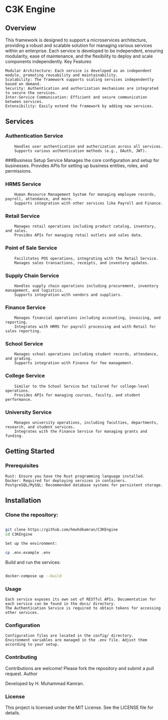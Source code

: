 # C3K Engine
## Overview

This framework is designed to support a microservices architecture, providing a robust and scalable solution for managing various services within an enterprise. Each service is developed to be independent, ensuring modularity, ease of maintenance, and the flexibility to deploy and scale components independently.
Key Features

    Modular Architecture: Each service is developed as an independent module, promoting reusability and maintainability.
    Scalability: The framework supports scaling services independently based on demand.
    Security: Authentication and authorization mechanisms are integrated to secure the services.
    Inter-Service Communication: Efficient and secure communication between services.
    Extensibility: Easily extend the framework by adding new services.

## Services

### Authentication Service
        Handles user authentication and authorization across all services.
        Supports various authentication methods (e.g., OAuth, JWT).

###Business Setup Service
        Manages the core configuration and setup for businesses.
        Provides APIs for setting up business entities, roles, and permissions.

### HRMS Service
        Human Resource Management System for managing employee records, payroll, attendance, and more.
        Supports integration with other services like Payroll and Finance.

### Retail Service
        Manages retail operations including product catalog, inventory, and sales.
        Provides APIs for managing retail outlets and sales data.

### Point of Sale Service
        Facilitates POS operations, integrating with the Retail Service.
        Manages sales transactions, receipts, and inventory updates.

### Supply Chain Service
        Handles supply chain operations including procurement, inventory management, and logistics.
        Supports integration with vendors and suppliers.

### Finance Service
        Manages financial operations including accounting, invoicing, and reporting.
        Integrates with HRMS for payroll processing and with Retail for sales reporting.

### School Service
        Manages school operations including student records, attendance, and grading.
        Supports integration with Finance for fee management.

### College Service
        Similar to the School Service but tailored for college-level operations.
        Provides APIs for managing courses, faculty, and student performance.

### University Service
        Manages university operations, including faculties, departments, research, and student services.
        Integrates with the Finance Service for managing grants and funding.

## Getting Started
### Prerequisites

    Rust: Ensure you have the Rust programming language installed.
    Docker: Required for deploying services in containers.
    PostgreSQL/MySQL: Recommended database systems for persistent storage.

## Installation

### Clone the repository:

```bash

git clone https://github.com/hmuhdkamran/C3KEngine
cd C3KEngine

Set up the environment:
```

```bash
cp .env.example .env
```

Build and run the services:

```bash

docker-compose up --build
```

### Usage

    Each service exposes its own set of RESTful APIs. Documentation for each service can be found in the docs/ directory.
    The Authentication Service is required to obtain tokens for accessing other services.

### Configuration

    Configuration files are located in the config/ directory.
    Environment variables are managed in the .env file. Adjust them according to your setup.

### Contributing

Contributions are welcome! Please fork the repository and submit a pull request.
Author

Developed by H. Muhammad Kamran.
### License

This project is licensed under the MIT License. See the LICENSE file for details.
